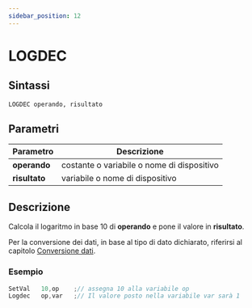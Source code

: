 ```yaml
---
sidebar_position: 12
---
```


# LOGDEC

## Sintassi

  ```
 LOGDEC operando, risultato
  ```

## Parametri
|Parametro              | Descrizione                                        |                
|-----------------------|----------------------------------------------------|
| **operando**          | costante o variabile o nome di dispositivo         |   
| **risultato**         | variabile o nome di dispositivo                    |         

## Descrizione
Calcola il logaritmo in base 10 di **operando** e pone il valore in **risultato**. 

Per la conversione dei dati, in base al tipo di dato dichiarato, riferirsi al capitolo [Conversione dati](Conversione-dati.md).

### Esempio

```c {2} showLineNumbers
SetVal   10,op    ;// assegna 10 alla variabile op
Logdec   op,var   ;// Il valore posto nella variabile var sarà 1
```